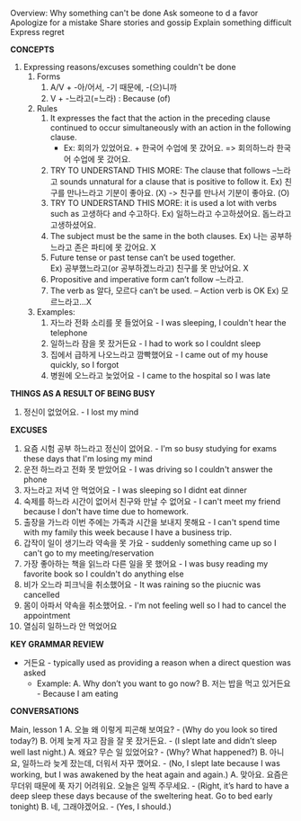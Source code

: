 Overview:
Why something can't be done
Ask someone to d a favor
Apologize for a mistake
Share stories and gossip
Explain something difficult
Express regret


**CONCEPTS**
1. Expressing reasons/excuses something couldn't be done
    1. Forms
        1. A/V + -아/어서, -기 때문에, -(으)니까
        2. V + -느라고(=느라) : Because (of)
    2. Rules
        1. It expresses the fact that the action in the preceding clause continued to occur simultaneously with an action in the following clause.
            - Ex: 회의가 있었어요. + 한국어 수업에 못 갔어요. => 회의하느라 한국어 수업에 못 갔어요.
        2. TRY TO UNDERSTAND THIS MORE: The clause that follows –느라고 sounds unnatural for a clause that is positive to follow it. 
        Ex) 친구를 만나느라고 기분이 좋아요. (X)
                -> 친구를 만나서 기분이 좋아요. (O)
        3. TRY TO UNDERSTAND THIS MORE: it is used a lot with verbs such as 고생하다 and 수고하다.
            Ex) 일하느라고 수고하셨어요.
                돕느라고 고생하셨어요. 
        4. The subject must be the same in the both clauses.
            Ex) 나는 공부하느라고 존은 파티에 못 갔어요. X
        5. Future tense or past tense can’t be used together.   
            Ex) 공부했느라고(or 공부하겠느라고) 친구를 못 만났어요. X
        6. Propositive and imperative form can’t follow –느라고.
        7. The verb as 알다, 모르다 can’t be used. – Action verb is OK
            Ex) 모르느라고…X
    3. Examples:
        1. 자느라 전화 소리를 못 들었어요 - I was sleeping, I couldn't hear the telephone
        2. 일하느라 잠을 못 잤거든요 - I had to work so I couldnt sleep
        3. 집에서 급하게 나오느라고 깜빡했어요 - I came out of my house quickly, so I forgot
        4. 병원에 오느라고 늦었어요 - I came to the hospital so I was late


**THINGS AS A RESULT OF BEING BUSY**
1. 정신이 없었어요. - I lost my mind

**EXCUSES**
1. 요즘 시험 공부 하느라고 정신이 없어요. - I'm so busy studying for exams these days that I'm losing my mind
2. 운전 하느라고 전화 못 받았어요 - I was driving so I couldn't answer the phone
3. 자느라고 저녁 안 먹었어요 - I was sleeping so I didnt eat dinner
4. 숙제를 하느라 시간이 없어서 친구와 만날 수 없어요 - I can't meet my friend because I don't have time due to homework.
5. 출장을 가느라 이번 주에는 가족과 시간을 보내지 못해요 - I can't spend time with my family this week because I have a business trip.
6. 갑작이 일이 생기느라 약속을 못 가요 - suddenly something came up so I can't go to my meeting/reservation
7. 가장 좋아하는 책을 읽느라 다른 일을 못 했어요 - I was busy reading my favorite book so I couldn't do anything else
8. 비가 오느라 피크닉을 취소했어요 - It was raining so the piucnic was cancelled
9. 몸이 아파서 약속을 취소했어요. - I'm not feeling well so I had to cancel the appointment
10. 열심히 일하느라 안 먹었어요

**KEY GRAMMAR REVIEW**
- 거든요 - typically used as providing a reason when a direct question was asked
    - Example:
        A. Why don’t you want to go now?
        B. 저는 밥을 먹고 있거든요 - Because I am eating

**CONVERSATIONS**

Main, lesson 1
A. 오늘 왜 이렇게 피곤해 보여요? - (Why do you look so tired today?)
B. 어제 늦게 자고 잠을 잘 못 잤거든요. - (I slept late and didn’t sleep well last night.)
A. 왜요? 무슨 일 있었어요? - (Why? What happened?)
B. 아니요, 일하느라 늦게 잤는데, 더워서 자꾸 깼어요. - (No, I slept late because I was working, but I was awakened by the heat again and again.)
A. 맞아요. 요즘은 무더위 때문에 푹 자기 어려워요. 오늘은 일찍 주무세요. - (Right, it’s hard to have a deep sleep these days because of the sweltering heat. Go to bed early tonight)
B. 네, 그래야겠어요. - (Yes, I should.)